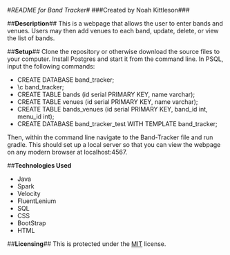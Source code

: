 #_README for Band Tracker_#
###Created by Noah Kittleson###

##**Description**##
This is a webpage that allows the user to enter bands and venues.  Users may then add venues to each band, update, delete, or view the list of bands.

##**Setup**##
Clone the repository or otherwise download the source files to your computer.  Install Postgres and start it from the command line.  In PSQL, input the following commands:

* CREATE DATABASE band_tracker;
* \c band_tracker;
* CREATE TABLE bands (id serial PRIMARY KEY, name varchar);
* CREATE TABLE venues (id serial PRIMARY KEY, name varchar);
* CREATE TABLE bands_venues (id serial PRIMARY KEY, band_id int, menu_id int);
* CREATE DATABASE band_tracker_test WITH TEMPLATE band_tracker;

Then, within the command line navigate to the Band-Tracker file and run gradle.  This should set up a local server so that you can view the webpage on any modern browser at localhost:4567.

##**Technologies Used**
* Java
* Spark
* Velocity
* FluentLenium
* SQL
* CSS
* BootStrap
* HTML

##**Licensing**##
This is protected under the [MIT](https://en.wikipedia.org/wiki/MIT_License) license.
